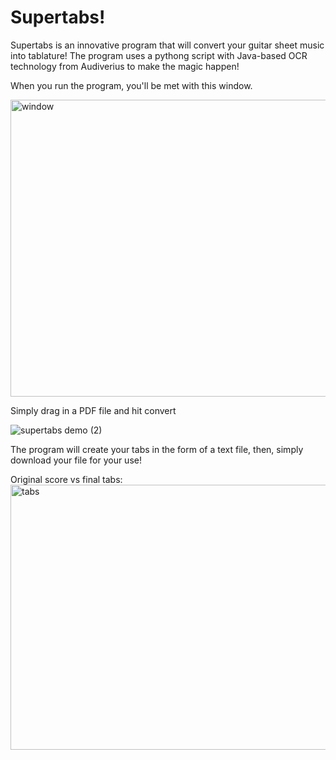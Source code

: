 # Supertabs!

Supertabs is an innovative program that will convert your guitar sheet music into tablature! The program uses a pythong script with Java-based OCR technology from Audiverius to make the magic happen!

When you run the program, you'll be met with this window.

<img width="517" height="475" alt="window" src="https://github.com/user-attachments/assets/9cd0e54f-9b65-4ead-b3dc-b98006183c83" />

Simply drag in a PDF file and hit convert

![supertabs demo (2)](https://github.com/user-attachments/assets/f61c27ea-3438-441f-b758-5b7015c93be0)

The program will create your tabs in the form of a text file, then, simply download your file for your use! 

Original score vs final tabs:
<img width="1034" height="424" alt="tabs" src="https://github.com/user-attachments/assets/557f14ac-f6fc-411d-954c-ca99b8cc59bf" />
